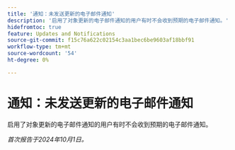 ```yaml
---
title: '通知：未发送更新的电子邮件通知'
description: '启用了对象更新的电子邮件通知的用户有时不会收到预期的电子邮件通知。'
hidefromtoc: true
feature: Updates and Notifications
source-git-commit: f15c76a622c02154c3aa1bec6be9603af18bbf91
workflow-type: tm+mt
source-wordcount: '54'
ht-degree: 0%

---
```


# 通知：未发送更新的电子邮件通知

启用了对象更新的电子邮件通知的用户有时不会收到预期的电子邮件通知。

_首次报告于2024年10月1日。_

